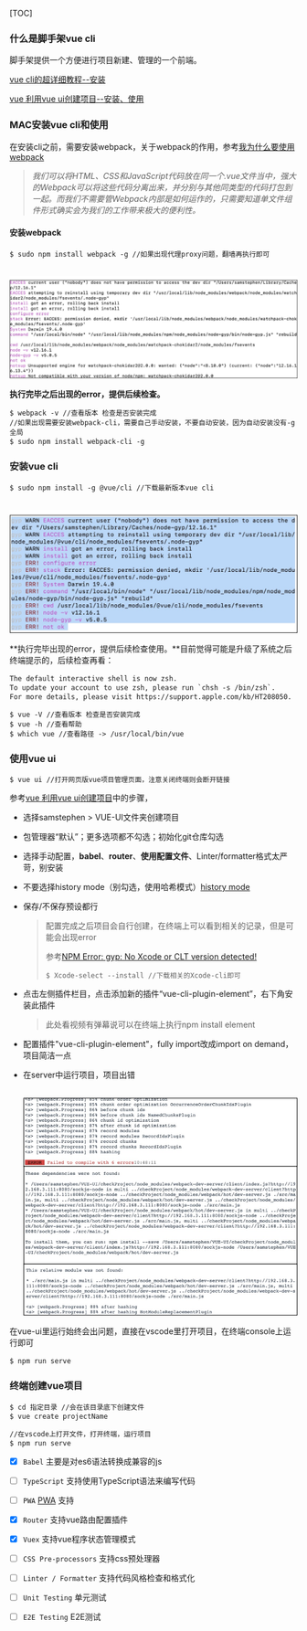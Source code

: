 [TOC]



### 什么是脚手架vue cli

脚手架提供一个方便进行项目新建、管理的一个前端。



[vue cli的超详细教程--安装](https://blog.csdn.net/qq_40741855/article/details/87077521)

[vue 利用vue ui创建项目--安装、使用](https://blog.csdn.net/weixin_40688217/article/details/88321322)



### MAC安装vue cli和使用

在安装cli之前，需要安装webpack，关于webpack的作用，参考[我为什么要使用webpack](https://www.jianshu.com/p/9f2d0b64f3b8)

> *我们可以将HTML、CSS和JavaScript代码放在同一个.vue文件当中，强大的Webpack可以将这些代码分离出来，并分别与其他同类型的代码打包到一起。而我们不需要管Webpack内部是如何运作的，只需要知道单文件组件形式确实会为我们的工作带来极大的便利性。*



#### 安装webpack

```shell
$ sudo npm install webpack -g //如果出现代理proxy问题，翻墙再执行即可
```

​            ![img](./images/vue-cli安装~1.png)            

**执行完毕之后出现的error，提供后续检查。**

```shell
$ webpack -v //查看版本 检查是否安装完成
//如果出现需要安装webpack-cli，需要自己手动安装，不要自动安装，因为自动安装没有-g全局
$ sudo npm install webpack-cli -g
```



### 安装vue cli

```shell
$ sudo npm install -g @vue/cli //下载最新版本vue cli
```

​            ![img](./images/vue-cli安装~2.jpg)            

**执行完毕出现的error，提供后续检查使用。**目前觉得可能是升级了系统之后终端提示的，后续检查再看：

```shell
The default interactive shell is now zsh.
To update your account to use zsh, please run `chsh -s /bin/zsh`.
For more details, please visit https://support.apple.com/kb/HT208050.
```

```shell
$ vue -V //查看版本 检查是否安装完成
$ vue -h //查看帮助
$ which vue //查看路径 -> /usr/local/bin/vue
```



### 使用vue ui

```shell
$ vue ui //打开网页版vue项目管理页面，注意关闭终端则会断开链接
```

参考[vue 利用vue ui创建项目](https://blog.csdn.net/weixin_40688217/article/details/88321322)中的步骤，

- 选择samstephen > VUE-UI文件夹创建项目

- 包管理器“默认”；更多选项都不勾选；初始化git仓库勾选

- 选择手动配置，**babel**、**router**、**使用配置文件**、Linter/formatter格式太严苛，别安装

- 不要选择history mode（别勾选，使用哈希模式）[history mode](https://router.vuejs.org/guide/essentials/history-mode.html#example-server-configurations)

- 保存/不保存预设都行

  > 配置完成之后项目会自行创建，在终端上可以看到相关的记录，但是可能会出现error
  >
  > 参考[NPM Error: gyp: No Xcode or CLT version detected!](https://www.cnblogs.com/zhennann/p/12272058.html)
  >
  > ```shell
  > $ Xcode-select --install //下载相关的Xcode-cli即可
  > ```

- 点击左侧插件栏目，点击添加新的插件“vue-cli-plugin-element”，右下角安装此插件

  > 此处看视频有弹幕说可以在终端上执行npm install element

- 配置插件"vue-cli-plugin-element"，fully import改成import on demand，项目简洁一点

- 在server中运行项目，项目出错

  ​            ![img](./images/vue-cli安装~3.png)            

在vue-ui里运行始终会出问题，直接在vscode里打开项目，在终端console上运行即可

```shell
$ npm run serve
```





### 终端创建vue项目

```shell
$ cd 指定目录 //会在该目录底下创建文件
$ vue create projectName
```

```shell
//在vscode上打开文件，打开终端，运行项目
$ npm run serve
```

- [x] `Babel` 主要是对es6语法转换成兼容的js 

- [ ] `TypeScript` 支持使用TypeScript语法来编写代码

- [ ] `PWA` [PWA](https://developers.google.com/web/progressive-web-apps/) 支持

- [x] `Router` 支持vue路由配置插件

- [x] `Vuex` 支持vue程序状态管理模式

- [ ] `CSS Pre-processors` 支持css预处理器

- [ ] `Linter / Formatter` 支持代码风格检查和格式化 

- [ ] `Unit Testing` 单元测试

- [ ] `E2E Testing` E2E测试

